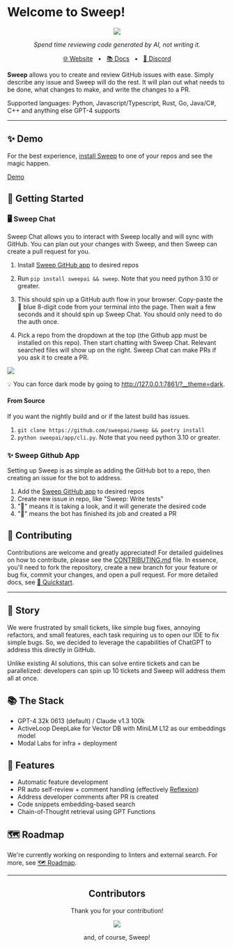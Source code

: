 # Welcome to Sweep!


<p align="center">
    <img src="https://github.com/sweepai/sweep/blob/856ff66c2dbeaf39afbf6d8c49a620dfa70271fb/.assets/sweep-banner-github.png">
</p>
<p align="center">
    <i>Spend time reviewing code generated by AI, not writing it.</i>
</p>

<p align="center">
<a href="https://sweep.dev/">🌐 Website</a>
<span>&nbsp;&nbsp;•&nbsp;&nbsp;</span>
<a href="https://docs.sweep.dev/">📚 Docs</a>
<span>&nbsp;&nbsp;•&nbsp;&nbsp;</span>
<a href="https://discord.gg/sweep-ai">📢 Discord</a>
</p>

<b>Sweep</b> allows you to create and review GitHub issues with ease.
Simply describe any issue and Sweep will do the rest.
It will plan out what needs to be done, what changes to make, and write the changes to a PR. 

Supported languages: Python, Javascript/Typescript, Rust, Go, Java/C#, C++ and anything else GPT-4 supports

---

## ✨ Demo
For the best experience, [install Sweep](https://github.com/apps/sweep-ai) to one of your repos and see the magic happen.

[Demo](https://github.com/sweepai/sweep/assets/44910023/365ec29f-7317-40a7-9b5e-0af02f2b0e47)

## 🚀 Getting Started

### 🖥️ Sweep Chat
Sweep Chat allows you to interact with Sweep locally and will sync with GitHub. You can plan out your changes with Sweep, and then Sweep can create a pull request for you. 

1. Install [Sweep GitHub app](https://github.com/apps/sweep-ai) to desired repos

2. Run `pip install sweepai && sweep`. Note that you need python 3.10 or greater.

3. This should spin up a GitHub auth flow in your browser. Copy-paste the 🔵 blue 8-digit code from your terminal into the page. Then wait a few seconds and it should spin up Sweep Chat. You should only need to do the auth once.

4. Pick a repo from the dropdown at the top (the Github app must be installed on this repo). Then start chatting with Sweep Chat. Relevant searched files will show up on the right. Sweep Chat can make PRs if you ask it to create a PR. 
<img src="https://github.com/sweepai/sweep/blob/856ff66c2dbeaf39afbf6d8c49a620dfa70271fb/.assets/gradio-screenshot.png">

💡 You can force dark mode by going to http://127.0.0.1:7861/?__theme=dark.

#### From Source
If you want the nightly build and or if the latest build has issues.

1. `git clone https://github.com/sweepai/sweep && poetry install`
2. `python sweepai/app/cli.py`. Note that you need python 3.10 or greater.

### ✨ Sweep Github App
Setting up Sweep is as simple as adding the GitHub bot to a repo, then creating an issue for the bot to address.

1. Add the [Sweep GitHub app](https://github.com/apps/sweep-ai) to desired repos
2. Create new issue in repo, like "Sweep: Write tests"
3. "👀" means it is taking a look, and it will generate the desired code
4. "🚀" means the bot has finished its job and created a PR

## 🤝 Contributing

Contributions are welcome and greatly appreciated! For detailed guidelines on how to contribute, please see the [CONTRIBUTING.md](CONTRIBUTING.md) file. In essence, you'll need to fork the repository, create a new branch for your feature or bug fix, commit your changes, and open a pull request.
For more detailed docs, see [🚀 Quickstart](https://docs.sweep.dev/start).

---

## 📘 Story

We were frustrated by small tickets, like simple bug fixes, annoying refactors, and small features, each task requiring us to open our IDE to fix simple bugs. So, we decided to leverage the capabilities of ChatGPT to address this directly in GitHub.

Unlike existing AI solutions, this can solve entire tickets and can be parallelized: developers can spin up 10 tickets and Sweep will address them all at once.

## 📚 The Stack
- GPT-4 32k 0613 (default) / Claude v1.3 100k
- ActiveLoop DeepLake for Vector DB with MiniLM L12 as our embeddings model
- Modal Labs for infra + deployment

## 🌠 Features
* Automatic feature development
* PR auto self-review + comment handling (effectively [Reflexion](https://arxiv.org/abs/2303.11366))
* Address developer comments after PR is created
* Code snippets embedding-based search
* Chain-of-Thought retrieval using GPT Functions

## 🗺️ Roadmap
We're currently working on responding to linters and external search. For more, see [🗺️ Roadmap](https://docs.sweep.dev/roadmap).

---

<h2 align="center">
    Contributors
</h2>
<p align="center">
    Thank you for your contribution!
</p>
<p align="center">
    <a href="https://github.com/sweepai/sweep/graphs/contributors">
      <img src="https://contrib.rocks/image?repo=sweepai/sweep" />
    </a>
</p>
<p align="center">
    and, of course, Sweep!
</p>



